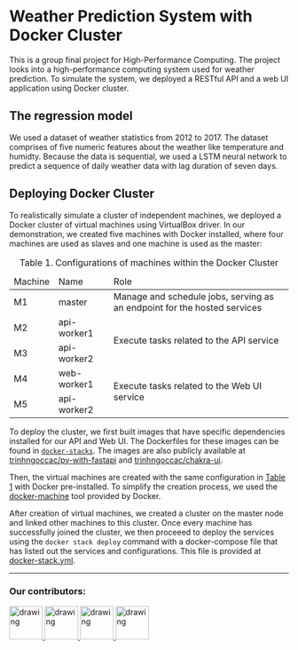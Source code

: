 # Weather Prediction System with Docker Cluster

This is a group final project for High-Performance Computing. The project looks into a high-performance computing system used for weather prediction. To simulate the system, we deployed a RESTful API and a web UI application using Docker cluster.

## The regression model
We used a dataset of weather statistics from 2012 to 2017. The dataset comprises of five numeric features about the weather like temperature and humidty. Because the data is sequential, we used a LSTM neural network to predict a sequence of daily weather data with lag duration of seven days.

## Deploying Docker Cluster
To realistically simulate a cluster of independent machines, we deployed a Docker cluster of virtual machines using VirtualBox driver. In our demonstration, we created five machines with Docker installed, where four machines are used as slaves and one machine is used as the master:

<a name="table1"></a>
<table align="center">
    <caption>Table 1. Configurations of machines within the Docker Cluster</caption>
    <thead>
        <tr>
            <td>Machine</td>
            <td>Name</td>
            <td>Role</td>
        </tr>
    </thead>
    <tbody>
        <tr>
            <td>M1</td>
            <td>master</td>
            <td>Manage and schedule jobs, serving as an endpoint for the hosted services</td>
        </tr>
        <tr>
            <td>M2</td>
            <td>api-worker1</td>
            <td rowspan=2>Execute tasks related to the API service</td>
        </tr>
        <tr>
            <td>M3</td>
            <td>api-worker2</td>
        </tr>
        <tr>
            <td>M4</td>
            <td>web-worker1</td>
            <td rowspan=2>Execute tasks related to the Web UI service</td>
        </tr>
        <tr>
            <td>M5</td>
            <td>api-worker2</td>
        </tr>
    </tbody>
</table>

To deploy the cluster, we first built images that have specific dependencies installed for our API and Web UI. The Dockerfiles for these images can be found in [`docker-stacks`](./docker-stacks/). The images are also publicly available at [trinhngoccac/py-with-fastapi](https://hub.docker.com/r/trinhngoccac/py-with-fastapi) and [trinhngoccac/chakra-ui](https://hub.docker.com/r/trinhngoccac/chakra-ui).

Then, the virtual machines are created with the same configuration in [Table 1](#table1) with Docker pre-installed. To simplify the creation process, we used the [docker-machine](https://github.com/docker/machine) tool provided by Docker.

After creation of virtual machines, we created a cluster on the master node and linked other machines to this cluster. Once every machine has successfully joined the cluster, we then proceeed to deploy the services using the `docker stack deploy` command with a docker-compose file that has listed out the services and configurations. This file is provided at [docker-stack.yml](./docker-stack.yml).

---
### Our contributors:
<a href="https://github.com/Ngoc-Cac">
    <img src="https://avatars.githubusercontent.com/u/144905277?v=4" alt="drawing" width="60">
</a>
<a href="https://github.com/dothimykhanh">
    <img src="https://avatars.githubusercontent.com/u/120184309?v=4" alt="drawing" width="60">
</a>
<a href="https://github.com/NguyenTNTh">
    <img src="https://avatars.githubusercontent.com/u/203326835?v=4" alt="drawing" width="60">
</a>
<a href="https://github.com/phiyenng">
    <img src="https://avatars.githubusercontent.com/u/145342146?v=4" alt="drawing" width="60">
</a>